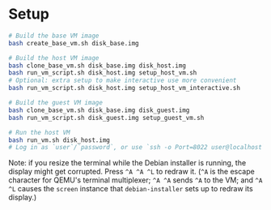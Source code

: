 # Setup

```sh
# Build the base VM image
bash create_base_vm.sh disk_base.img

# Build the host VM image
bash clone_base_vm.sh disk_base.img disk_host.img
bash run_vm_script.sh disk_host.img setup_host_vm.sh
# Optional: extra setup to make interactive use more convenient
bash run_vm_script.sh disk_host.img setup_host_vm_interactive.sh

# Build the guest VM image
bash clone_base_vm.sh disk_base.img disk_guest.img
bash run_vm_script.sh disk_guest.img setup_guest_vm.sh

# Run the host VM
bash run_vm.sh disk_host.img
# Log in as `user`/`password`, or use `ssh -o Port=8022 user@localhost`.
```

Note: if you resize the terminal while the Debian installer is running, the
display might get corrupted.  Press `^A ^A ^L` to redraw it.  (`^A` is the
escape character for QEMU's terminal multiplexer; `^A ^A` sends `^A` to the VM;
and `^A ^L` causes the `screen` instance that `debian-installer` sets up to
redraw its display.)
